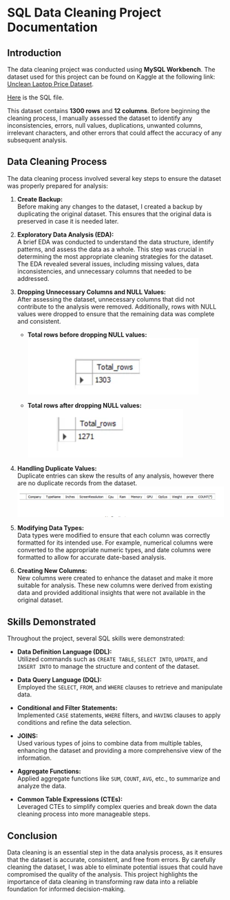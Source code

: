 # SQL Data Cleaning Project Documentation

## Introduction

The data cleaning project was conducted using **MySQL Workbench**. The dataset used for this project can be found on Kaggle at the following link: [Unclean Laptop Price Dataset](https://www.kaggle.com/datasets/ehtishamsadiq/uncleaned-laptop-price-dataset).

[Here](Data%20Cleaning.sql) is the SQL file.

This dataset contains **1300 rows** and **12 columns**. Before beginning the cleaning process, I manually assessed the dataset to identify any inconsistencies, errors, null values, duplications, unwanted columns, irrelevant characters, and other errors that could affect the accuracy of any subsequent analysis.

## Data Cleaning Process

The data cleaning process involved several key steps to ensure the dataset was properly prepared for analysis:

1. **Create Backup:**  
   Before making any changes to the dataset, I created a backup by duplicating the original dataset. This ensures that the original data is preserved in case it is needed later.

2. **Exploratory Data Analysis (EDA):**  
   A brief EDA was conducted to understand the data structure, identify patterns, and assess the data as a whole. This step was crucial in determining the most appropriate cleaning strategies for the dataset. The EDA revealed several issues, including missing values, data inconsistencies, and unnecessary columns that needed to be addressed.

3. **Dropping Unnecessary Columns and NULL Values:**  
   After assessing the dataset, unnecessary columns that did not contribute to the analysis were removed. Additionally, rows with NULL values were dropped to ensure that the remaining data was complete and consistent.

   - **Total rows before dropping NULL values:** 
   ![Before Dropping NULLs](beforeDropping.PNG)


   - **Total rows after dropping NULL values:** 
   ![After Dropping NULLs](AfterDropping.PNG)

4. **Handling Duplicate Values:**  
   Duplicate entries can skew the results of any analysis, however there are no duplicate records from the dataset.
   ![](NoDuplicates.PNG)

5. **Modifying Data Types:**  
   Data types were modified to ensure that each column was correctly formatted for its intended use. For example, numerical columns were converted to the appropriate numeric types, and date columns were formatted to allow for accurate date-based analysis.

6. **Creating New Columns:**  
   New columns were created to enhance the dataset and make it more suitable for analysis. These new columns were derived from existing data and provided additional insights that were not available in the original dataset.

## Skills Demonstrated

Throughout the project, several SQL skills were demonstrated:

- **Data Definition Language (DDL):**  
  Utilized commands such as `CREATE TABLE`, `SELECT INTO`, `UPDATE`, and `INSERT INTO` to manage the structure and content of the dataset.

- **Data Query Language (DQL):**  
  Employed the `SELECT`, `FROM`, and `WHERE` clauses to retrieve and manipulate data.

- **Conditional and Filter Statements:**  
  Implemented `CASE` statements, `WHERE` filters, and `HAVING` clauses to apply conditions and refine the data selection.

- **JOINS:**  
  Used various types of joins to combine data from multiple tables, enhancing the dataset and providing a more comprehensive view of the information.

- **Aggregate Functions:**  
  Applied aggregate functions like `SUM`, `COUNT`, `AVG`, etc., to summarize and analyze the data.

- **Common Table Expressions (CTEs):**  
  Leveraged CTEs to simplify complex queries and break down the data cleaning process into more manageable steps.

## Conclusion

Data cleaning is an essential step in the data analysis process, as it ensures that the dataset is accurate, consistent, and free from errors. By carefully cleaning the dataset, I was able to eliminate potential issues that could have compromised the quality of the analysis. This project highlights the importance of data cleaning in transforming raw data into a reliable foundation for informed decision-making.
